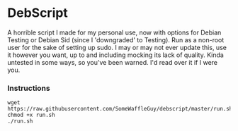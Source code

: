 # DebScript
A horrible script I made for my personal use, now with options for Debian Testing or Debian Sid (since I 'downgraded' to Testing). Run as a non-root user for the sake of setting up sudo. I may or may not ever update this, use it however you want, up to and including mocking its lack of quality. Kinda untested in some ways, so you've been warned. I'd read over it if I were you.

### Instructions

```
wget https://raw.githubusercontent.com/SomeWaffleGuy/debscript/master/run.sh
chmod +x run.sh
./run.sh
```
